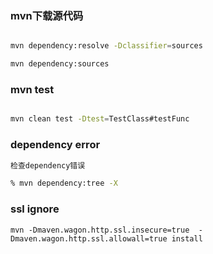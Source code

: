 ### mvn下载源代码
```sh

mvn dependency:resolve -Dclassifier=sources

mvn dependency:sources

```

### mvn test
```sh

mvn clean test -Dtest=TestClass#testFunc
```

### dependency error
```sh
检查dependency错误

% mvn dependency:tree -X

```

### ssl ignore
```
mvn -Dmaven.wagon.http.ssl.insecure=true  -Dmaven.wagon.http.ssl.allowall=true install

```

